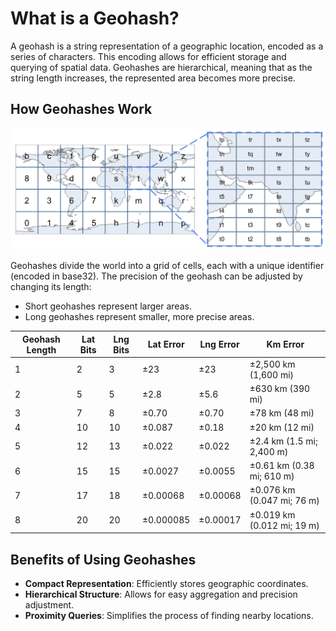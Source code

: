 # What is a Geohash?

A geohash is a string representation of a geographic location, encoded as a series of characters. This encoding allows for efficient storage and querying of spatial data. Geohashes are hierarchical, meaning that as the string length increases, the represented area becomes more precise.

## How Geohashes Work

![](assets/geohash-level-1-level-2.png)

Geohashes divide the world into a grid of cells, each with a unique identifier (encoded in base32). The precision of the geohash can be adjusted by changing its length:

* Short geohashes represent larger areas.
* Long geohashes represent smaller, more precise areas.

| Geohash Length | Lat Bits | Lng Bits | Lat Error    | Lng Error    | Km Error                           |
|----------------|----------|----------|--------------|--------------|------------------------------------|
| 1              | 2        | 3        | ±23          | ±23          | ±2,500 km (1,600 mi)               |
| 2              | 5        | 5        | ±2.8         | ±5.6         | ±630 km (390 mi)                   |
| 3              | 7        | 8        | ±0.70        | ±0.70        | ±78 km (48 mi)                     |
| 4              | 10       | 10       | ±0.087       | ±0.18        | ±20 km (12 mi)                     |
| 5              | 12       | 13       | ±0.022       | ±0.022       | ±2.4 km (1.5 mi; 2,400 m)          |
| 6              | 15       | 15       | ±0.0027      | ±0.0055      | ±0.61 km (0.38 mi; 610 m)          |
| 7              | 17       | 18       | ±0.00068     | ±0.00068     | ±0.076 km (0.047 mi; 76 m)         |
| 8              | 20       | 20       | ±0.000085    | ±0.00017     | ±0.019 km (0.012 mi; 19 m)         |


## Benefits of Using Geohashes

* **Compact Representation**: Efficiently stores geographic coordinates.
* **Hierarchical Structure**: Allows for easy aggregation and precision adjustment.
* **Proximity Queries**: Simplifies the process of finding nearby locations.
